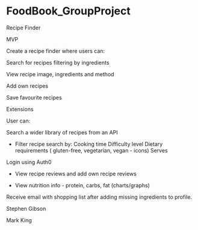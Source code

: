 # FoodBook_GroupProject

Recipe Finder

MVP

Create a recipe finder where users can:

Search for recipes filtering by ingredients

 View recipe image, ingredients and method

Add own recipes

Save favourite recipes


Extensions

User can:

Search a wider library of recipes from an API

- Filter recipe search by: 
Cooking time
Difficulty level
Dietary requirements ( gluten-free, vegetarian, vegan - icons)
Serves

Login using Auth0

-  View recipe reviews and add own recipe reviews

- View nutrition info - protein, carbs, fat (charts/graphs)

Receive email with shopping list after adding missing ingredients to profile.

Stephen Gibson

Mark King
